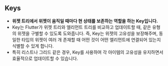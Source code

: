 ## Keys ##
- **위젯 트리에서 위젯이 움직일 때마다 현 상태를 보존하는 역할을 하는 Key입니다.**
- Key는 Flutter가 위젯 트리와 엘리먼트 트리를 비교하고 업데이트할 때, 같은 유형의 위젯을 구별할 수 있도록 도와줍니다. 즉, Key는 위젯의 고유성을 보장해주며, 동일한 타입의 위젯이 여러 개 존재할 때 어떤 것이 어떤 엘리먼트에 연결되어 있는지 식별할 수 있게 합니다.
- 특히 리스트나 그리드 같은 경우, Key를 사용하여 각 아이템의 고유성을 유지하면서 효율적으로 업데이트할 수 있습니다. 